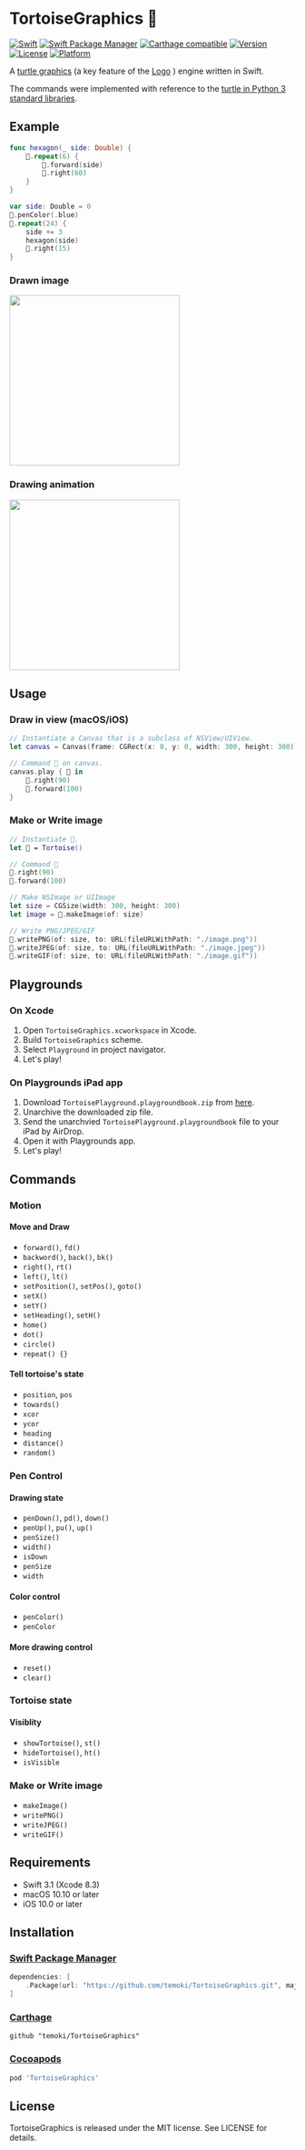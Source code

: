 # TortoiseGraphics 🐢

[![Swift](https://img.shields.io/badge/Swift-4.0-blue.svg)](https://swift.org)
[![Swift Package Manager](https://img.shields.io/badge/Swift%20Package%20Manager-compatible-brightgreen.svg)](https://swift.org/package-manager)
[![Carthage compatible](https://img.shields.io/badge/Carthage-compatible-4BC51D.svg?style=flat)](https://github.com/Carthage/Carthage)
[![Version](https://img.shields.io/cocoapods/v/TortoiseGraphics.svg?style=flat)](http://cocoapods.org/pods/TortoiseGraphics)
[![License](https://img.shields.io/cocoapods/l/TortoiseGraphics.svg?style=flat)](http://cocoapods.org/pods/TortoiseGraphics)
[![Platform](https://img.shields.io/cocoapods/p/TortoiseGraphics.svg?style=flat)](http://cocoapods.org/pods/TortoiseGraphics)

A  [turtle graphics](https://en.wikipedia.org/wiki/Turtle_graphics) (a key feature of the [Logo](https://en.wikipedia.org/wiki/Logo_(programming_language)) ) engine written in Swift.

The commands were implemented with reference to the [turtle in Python 3 standard libraries](https://docs.python.org/3/library/turtle.html).

## Example

```swift
func hexagon(_ side: Double) {
    🐢.repeat(6) {
        🐢.forward(side)
        🐢.right(60)
    }
}

var side: Double = 0
🐢.penColor(.blue)
🐢.repeat(24) {
    side += 3
    hexagon(side)
    🐢.right(15)
}
```

### Drawn image

<img src="https://github.com/temoki/TortoiseGraphics/blob/master/example.png" width="300" />

### Drawing animation

<img src="https://github.com/temoki/TortoiseGraphics/blob/master/example.gif" width="300" />

## Usage

### Draw in view (macOS/iOS)
```swift
// Instantiate a Canvas that is a subclass of NSView/UIView.
let canvas = Canvas(frame: CGRect(x: 0, y: 0, width: 300, height: 300))

// Command 🐢 on canvas.
canvas.play { 🐢 in
    🐢.right(90)
    🐢.forward(100)
}
```
### Make or Write image

```swift
// Instantiate 🐢.
let 🐢 = Tortoise()

// Command 🐢
🐢.right(90)
🐢.forward(100)

// Make NSImage or UIImage
let size = CGSize(width: 300, height: 300)
let image = 🐢.makeImage(of: size)

// Write PNG/JPEG/GIF
🐢.writePNG(of: size, to: URL(fileURLWithPath: "./image.png"))
🐢.writeJPEG(of: size, to: URL(fileURLWithPath: "./image.jpeg"))
🐢.writeGIF(of: size, to: URL(fileURLWithPath: "./image.gif"))
```

## Playgrounds

### On Xcode

1. Open `TortoiseGraphics.xcworkspace` in Xcode.
1. Build `TortoiseGraphics` scheme.
1. Select `Playground` in project navigator.
1. Let's play!

### On Playgrounds iPad app

1. Download `TortoisePlayground.playgroundbook.zip` from [here](https://github.com/temoki/TortoiseGraphics/releases).
1. Unarchive the downloaded zip file.
1. Send the unarchvied `TortoisePlayground.playgroundbook` file to your iPad by AirDrop.
1. Open it with Playgrounds app.
1. Let's play!

## Commands

### Motion

#### Move and Draw

* `forward()`, `fd()`
* `backword()`, `back()`, `bk()`
* `right()`, `rt()`
* `left()`, `lt()`
* `setPosition()`, `setPos()`, `goto()`
* `setX()`
* `setY()`
* `setHeading()`, `setH()`
* `home()`
* `dot()`
* `circle()`
* `repeat() {}`

#### Tell tortoise's state

* `position`, `pos`
* `towards()`
* `xcor`
* `ycor`
* `heading`
* `distance()`
* `random()`

### Pen Control

#### Drawing state

* `penDown()`, `pd()`, `down()`
* `penUp()`, `pu()`, `up()`
* `penSize()`
* `width()`
* `isDown`
* `penSize`
* `width`

#### Color control

* `penColor()`
* `penColor`

#### More drawing control

* `reset()`
* `clear()`

### Tortoise state

#### Visiblity

* `showTortoise()`, `st()`
* `hideTortoise()`, `ht()`
* `isVisible`

### Make or Write image

* `makeImage()`
* `writePNG()`
* `writeJPEG()`
* `writeGIF()`

## Requirements

* Swift 3.1 (Xcode 8.3)
* macOS 10.10 or later
* iOS 10.0 or later

## Installation

### [Swift Package Manager](https://swift.org/package-manager)

```swift
dependencies: [
    .Package(url: "https://github.com/temoki/TortoiseGraphics.git", majorVersion: 0)
]
```

### [Carthage](https://github.com/Carthage/Carthage)

```
github "temoki/TortoiseGraphics"
```

### [Cocoapods](https://github.com/cocoapods/cocoapods)

```ruby
pod 'TortoiseGraphics'
```

## License

TortoiseGraphics is released under the MIT license. See LICENSE for details.
